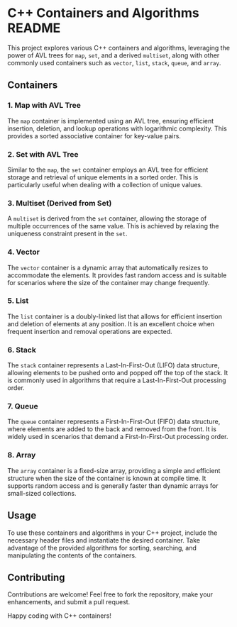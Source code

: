 # C++ Containers and Algorithms README

This project explores various C++ containers and algorithms, leveraging the power of AVL trees for `map`, `set`, and a derived `multiset`, along with other commonly used containers such as `vector`, `list`, `stack`, `queue`, and `array`.

## Containers

### 1. Map with AVL Tree

The `map` container is implemented using an AVL tree, ensuring efficient insertion, deletion, and lookup operations with logarithmic complexity. This provides a sorted associative container for key-value pairs.

### 2. Set with AVL Tree

Similar to the `map`, the `set` container employs an AVL tree for efficient storage and retrieval of unique elements in a sorted order. This is particularly useful when dealing with a collection of unique values.

### 3. Multiset (Derived from Set)

A `multiset` is derived from the `set` container, allowing the storage of multiple occurrences of the same value. This is achieved by relaxing the uniqueness constraint present in the `set`.

### 4. Vector

The `vector` container is a dynamic array that automatically resizes to accommodate the elements. It provides fast random access and is suitable for scenarios where the size of the container may change frequently.

### 5. List

The `list` container is a doubly-linked list that allows for efficient insertion and deletion of elements at any position. It is an excellent choice when frequent insertion and removal operations are expected.

### 6. Stack

The `stack` container represents a Last-In-First-Out (LIFO) data structure, allowing elements to be pushed onto and popped off the top of the stack. It is commonly used in algorithms that require a Last-In-First-Out processing order.

### 7. Queue

The `queue` container represents a First-In-First-Out (FIFO) data structure, where elements are added to the back and removed from the front. It is widely used in scenarios that demand a First-In-First-Out processing order.

### 8. Array

The `array` container is a fixed-size array, providing a simple and efficient structure when the size of the container is known at compile time. It supports random access and is generally faster than dynamic arrays for small-sized collections.

## Usage

To use these containers and algorithms in your C++ project, include the necessary header files and instantiate the desired container. Take advantage of the provided algorithms for sorting, searching, and manipulating the contents of the containers.

## Contributing

Contributions are welcome! Feel free to fork the repository, make your enhancements, and submit a pull request.

Happy coding with C++ containers!
